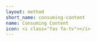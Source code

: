 ```yaml
---
layout: method
short_name: consuming-content
name: Consuming Content
icon: <i class="fas fa-tv"></i>
---
```

